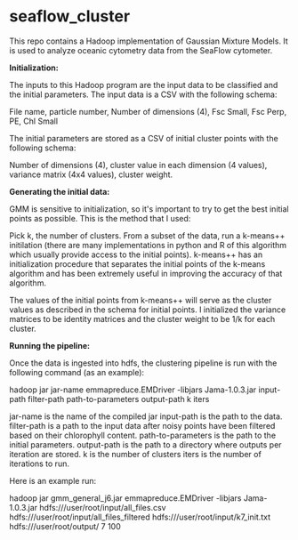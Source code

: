 # seaflow_cluster

This repo contains a Hadoop implementation of Gaussian Mixture Models. It is used to analyze oceanic cytometry
data from the SeaFlow cytometer.

<b>Initialization:</b>

The inputs to this Hadoop program are the input data to be classified and the initial parameters.
The input data is a CSV with the following schema:

File name, particle number, Number of dimensions (4), Fsc Small, Fsc Perp, PE, Chl Small

The initial parameters are stored as a CSV of initial cluster points with the following schema:

Number of dimensions (4), cluster value in each dimension (4 values), variance matrix (4x4 values), cluster weight.

<b>Generating the initial data:</b>

GMM is sensitive to initialization, so it's important to try to get the best initial points as possible.
This is the method that I used:

Pick k, the number of clusters. From a subset of the data, run a k-means++ initilation (there are many implementations in
python and R of this algorithm which usually provide access to the initial points). k-means++ has an initialization procedure
that separates the initial points of the k-means algorithm and has been extremely useful in improving the accuracy of that
algorithm.

The values of the initial points from k-means++ will serve as the cluster values as described in the schema for
initial points. I initialized the variance matrices to be identity matrices and the cluster weight to be 1/k for each
cluster.

<b>Running the pipeline:</b>

Once the data is ingested into hdfs, the clustering pipeline is run with the following command (as an example):

hadoop jar jar-name emmapreduce.EMDriver -libjars Jama-1.0.3.jar input-path filter-path path-to-parameters output-path k iters

jar-name is the name of the compiled jar
input-path is the path to the data.
filter-path is a path to the input data after noisy points have been filtered based on their chlorophyll content.
path-to-parameters is the path to the initial parameters.
output-path is the path to a directory where outputs per iteration are stored.
k is the number of clusters
iters is the number of iterations to run.

Here is an example run:

hadoop jar gmm_general_j6.jar 
emmapreduce.EMDriver 
    -libjars Jama-1.0.3.jar 
    hdfs:///user/root/input/all_files.csv 
    hdfs:///user/root/input/all_files_filtered 
    hdfs:///user/root/input/k7_init.txt 
    hdfs:///user/root/output/ 
    7 100



